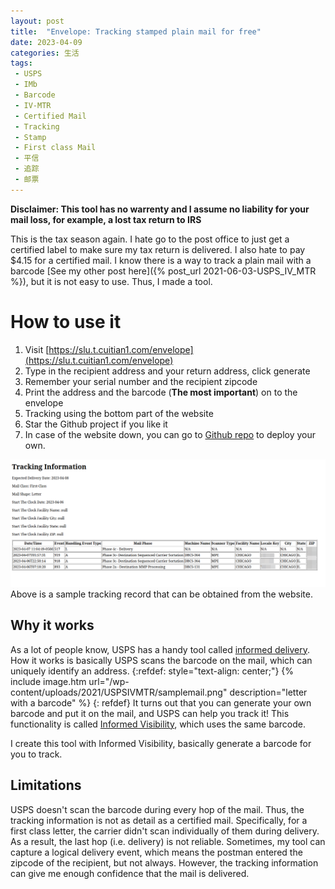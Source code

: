 ```yaml
---
layout: post
title:  "Envelope: Tracking stamped plain mail for free"
date: 2023-04-09
categories: 生活
tags:
 - USPS
 - IMb
 - Barcode
 - IV-MTR
 - Certified Mail
 - Tracking
 - Stamp
 - First class Mail
 - 平信
 - 追踪
 - 邮票
---
```

**Disclaimer: This tool has no warrenty and I assume no liability for your mail loss, for example, a lost tax return to IRS**

This is the tax season again. I hate go to the post office to just get a certified label to make sure my tax return is delivered. I also hate to pay $4.15 for a certified mail. I know there is a way to track a plain mail with a barcode [See my other post here]({% post_url 2021-06-03-USPS_IV_MTR %}), but it is not easy to use. Thus, I made a tool.

# How to use it

1. Visit [https://slu.t.cuitian1.com/envelope](https://slu.t.cuitian1.com/envelope)
2. Type in the recipient address and your return address, click generate
3. Remember your serial number and the recipient zipcode
4. Print the address and the barcode (**The most important**) on to the envelope
5. Tracking using the bottom part of the website
6. Star the Github project if you like it
7. In case of the website down, you can go to [Github repo](https://github.com/1997cui/envelope) to deploy your own.

![A sample tracking](/wp-content/uploads/2023/sample_tracking.png)
Above is a sample tracking record that can be obtained from the website.

## Why it works

As a lot of people know, USPS has a handy tool called [informed delivery](https://www.usps.com/manage/informed-delivery.htm). How it works is basically USPS scans the barcode on the mail, which can uniquely identify an address.
{:refdef: style="text-align: center;"}
{% include image.htm url="/wp-content/uploads/2021/USPSIVMTR/samplemail.png" description="letter with a barcode" %}
{: refdef}
It turns out that you can generate your own barcode and put it on the mail, and USPS can help you track it! This functionality is called [Informed Visibility](https://iv.usps.com/), which uses the same barcode.

I create this tool with Informed Visibility, basically generate a barcode for you to track.

## Limitations

USPS doesn't scan the barcode during every hop of the mail. Thus, the tracking information is not as detail as a certified mail. Specifically, for a first class letter, the carrier didn't scan individually of them during delivery. As a result, the last hop (i.e. delivery) is not reliable. Sometimes, my tool can capture a logical delivery event, which means the postman entered the zipcode of the recipient, but not always. However, the tracking information can give me enough confidence that the mail is delivered.